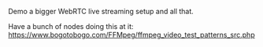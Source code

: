 Demo a bigger WebRTC live streaming setup and all that.

Have a bunch of nodes doing this at it:
https://www.bogotobogo.com/FFMpeg/ffmpeg_video_test_patterns_src.php

